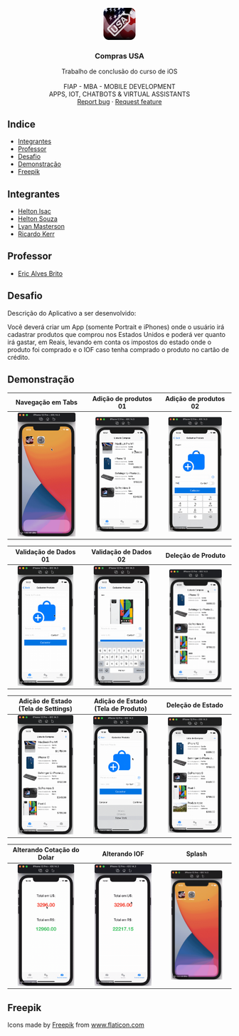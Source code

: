 <p align="center">
  <a>
    <img src="docs/media/icon.png" alt="Logo" width=72 height=72>
  </a>

  <h3 align="center">Compras USA</h3>

  <p align="center">
    Trabalho de conclusão do curso de iOS
    <br>
    <br>
    FIAP - MBA - MOBILE DEVELOPMENT
    <br>
    APPS, IOT, CHATBOTS & VIRTUAL ASSISTANTS
    <br>
    <a href="https://github.com/helton-isac/HeltonHeltonLyanRicardo/issues/new?template=bug.md">Report bug</a>
    ·
    <a href="https://github.com/helton-isac/HeltonHeltonLyanRicardo/issues/new?template=feature.md&labels=feature">Request feature</a>
  </p>
</p>


## Indice

- [Integrantes](#integrantes)
- [Professor](#professor)
- [Desafio](#desafio)
- [Demonstração](#demonstração)
- [Freepik](#freepik)

## Integrantes
- [Helton Isac](https://github.com/helton-isac)
- [Helton Souza](https://github.com/heltonss)
- [Lyan Masterson](https://github.com/lyanmaster)
- [Ricardo Kerr](https://github.com/RicardoKerr)

## Professor
- [Eric Alves Brito](https://github.com/ericalvesbrito)

## Desafio

Descrição do Aplicativo a ser desenvolvido:

Você deverá criar um App (somente Portrait e iPhones) onde o usuário irá cadastrar produtos que comprou nos Estados Unidos e poderá ver quanto irá gastar, em Reais, levando em conta os impostos do estado onde o produto foi comprado e o IOF caso tenha comprado o produto no cartão de crédito.

## Demonstração

| Navegação em Tabs                                | Adição de produtos 01                           | Adição de produtos 02                           |
| :----------------------------------------------: | :---------------------------------------------: | :---------------------------------------------: |
|<img src="docs/media/TabNavigation.gif" width=80%>|<img src="docs/media/AddProduct01.gif" width=80%>|<img src="docs/media/AddProduct02.gif" width=80%>|

| Validação de Dados 01                           | Validação de Dados 02                           | Deleção de Produto                               |
| :---------------------------------------------: | :---------------------------------------------: | :----------------------------------------------: |
|<img src="docs/media/Validation01.gif" width=80%>|<img src="docs/media/Validation02.gif" width=80%>|<img src="docs/media/DeleteProduct.gif" width=80%>|

| Adição de Estado (Tela de Settings)           | Adição de Estado (Tela de Produto)            | Deleção de Estado                              | 
| :-------------------------------------------: | :-------------------------------------------: | :--------------------------------------------: |
|<img src="docs/media/AddState01.gif" width=80%>|<img src="docs/media/AddState02.gif" width=80%>|<img src="docs/media/DeleteState.gif" width=80%>|

| Alterando Cotação do Dolar                         | Alterando IOF                                | Splash                                    |
| :------------------------------------------------: | :------------------------------------------: | :---------------------------------------: |
|<img src="docs/media/ChangeQuotation.gif" width=80%>|<img src="docs/media/ChangeIOF.gif" width=80%>|<img src="docs/media/Splash.gif" width=80%>|

## Freepik

<div>Icons made by <a href="https://www.flaticon.com/authors/freepik" title="Freepik">Freepik</a> from <a href="https://www.flaticon.com/" title="Flaticon">www.flaticon.com</a></div>
